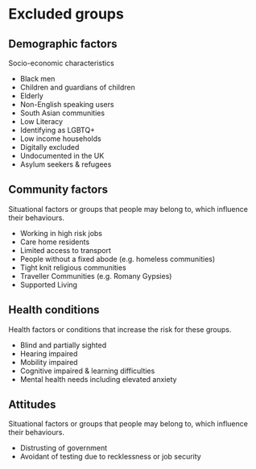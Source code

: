 # Excluded groups

## Demographic factors

Socio-economic characteristics

- Black men
- Children and guardians of children
- Elderly
- Non-English speaking users
- South Asian communities
- Low Literacy
- Identifying as LGBTQ+
- Low income households
- Digitally excluded
- Undocumented in the UK
- Asylum seekers & refugees

## Community factors

Situational factors or groups that people may belong to, which influence their behaviours.

- Working in high risk jobs
- Care home residents
- Limited access to transport
- People without a fixed abode (e.g. homeless communities)
- Tight knit religious communities
- Traveller Communities (e.g. Romany Gypsies)
- Supported Living

## Health conditions

Health factors or conditions that increase the risk for these groups.

- Blind and partially sighted
- Hearing impaired
- Mobility impaired
- Cognitive impaired & learning difficulties
- Mental health needs including elevated anxiety

## Attitudes

Situational factors or groups that people may belong to, which influence their behaviours.

- Distrusting of government
- Avoidant of testing due to recklessness or job security
